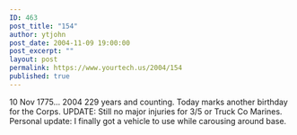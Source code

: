 ```yaml
---
ID: 463
post_title: "154"
author: ytjohn
post_date: 2004-11-09 19:00:00
post_excerpt: ""
layout: post
permalink: https://www.yourtech.us/2004/154
published: true
---
```

10 Nov 1775... 2004  229 years and counting.  Today marks another birthday for the Corps.  UPDATE: Still no major injuries for 3/5 or Truck Co Marines.  Personal update: I finally got a vehicle to use while carousing around base.